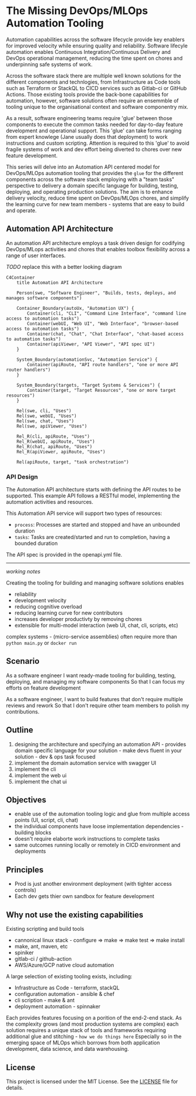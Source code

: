 # The Missing DevOps/MLOps Automation Tooling
Automation capabilities across the software lifecycle provide key enablers for improved velocity while ensuring
quality and reliability.  Software lifecyle automation enables Continuous Integration/Continuous Delivery and DevOps
operational management, reducing the time spent on chores and underpinning safe systems of work.

Across the software stack there are multiple well known solutions for the different components and technlogies,
from Infrastructure as Code tools such as Terraform or StackQL to CICD services such as Gitlab-ci or GitHub Actions.
Those existing tools provide the back-bone capabilities for automation, however, software solutions often 
require an ensemmble of tooling unique to the organisational context and software componentry mix.

As a result, software engineering teams require 'glue' between those components to execute the common tasks needed
for day-to-day feature development and operational support.  This 'glue' can take forms ranging from expert knowlege
(Jane usually does that deployment) to work instructions and custom scripting.  Attention is required to this
'glue' to avoid fragile systems of work and dev effort being diverted to chores over new feature development.

This series will delve into an Automation API centered model for DevOps/MLOps automation tooling that provides the
`glue` for the different components across the software stack employing with a "team tasks" perspective to delivery
a domain specific language for building, testing, deploying, and operating production solutions.  The aim
is to enhance delivery velocity, reduce time spent on DevOps/MLOps chores, and simplify the learning curve
for new team members - systems that are easy to build and operate.

## Automation API Architecture
An automation API architecture employs a task driven design for codifying DevOps/MLops activities and chores that
enables toolbox flexibility across a range of user interfaces.

*TODO* replace this with a better looking diagram
```mermaid
C4Container
    title Automation API Architecture

    Person(swe, "Software Engineer", "Builds, tests, deploys, and manages software components")

    Container_Boundary(autoUx, "Automation UX") {
        Container(cli, "CLI", "Command Line Interface", "command line access to automation tasks")
        Container(webUI, "Web UI", "Web Interface", "browser-based access to automation tasks")
        Container(chat, "Chat", "Chat Interface", "chat-based access to automation tasks")
        Container(apiViewer, "API Viewer", "API spec UI")
    }

    System_Boundary(automationSvc, "Automation Service") {
        Container(apiRoute, "API route handlers", "one or more API router handlers")
    }

    System_Boundary(targets, "Target Systems & Services") {
        Container(target, "Target Resources", "one or more target resources")
    }

    Rel(swe, cli, "Uses")
    Rel(swe, webUI, "Uses")
    Rel(swe, chat, "Uses")
    Rel(swe, apiViewer, "Uses")

    Rel_R(cli, apiRoute, "Uses")
    Rel_R(webUI, apiRoute, "Uses")
    Rel_R(chat, apiRoute, "Uses")
    Rel_R(apiViewer, apiRoute, "Uses")

    Rel(apiRoute, target, "task orchestration")
```


### API Design
The Automation API architecture starts with defining the API routes to be supported.  This example API follows
a RESTful model, implementing the automation activities and resources.

This Automation API service will support two types of resources:
* `process`: Processes are started and stopped and have an unbounded duration
* `tasks`: Tasks are created/started and run to completion, having a bounded duration

The API spec is provided in the openapi.yml file.

---
*working notes*

Creating the tooling for building and managing software solutions enables
* reliability
* development velocity
* reducing cognitive overload
* reducing learning curve for new contributors
* increases developer productivty by removing chores
* extensible for multi-model interaction (web UI, chat, cli, scripts, etc)

complex systems - (micro-service assemblies) often require more than `python main.py` or `docker run`

## Scenario
As a software engineer
I want ready-made tooling for building, testing, deploying, and managing my software components
So that I can focus my efforts on feature development

As a software engineer,
I want to build features that don't require multiple reviews and rework
So that I don't require other team members to polish my contributions.


## Outline
1. designing the architecture and specifying an automation API - provides domain specific language for your solution - make devs fluent in your solution - dev & ops task focused
2. implement the domain automation service with swagger UI
3. implement the cli
4. implement the web ui
5. implement the chat ui

## Objectives
* enable use of the automation tooling logic and glue from multiple access points (UI, script, cli, chat)
* the individual components have loose implementation dependencies - building blocks
* doesn't require elaborte work instructions to complete tasks
* same outcomes running locally or remotely in CICD environment and deployments

## Principles
* Prod is just another environment deployment (with tighter access controls)
* Each dev gets thier own sandbox for feature development 

## Why not use the existing capabilities
Existing scripting and build tools
* cannonical linux stack - configure => make => make test => make install
* make, ant, maven, etc
* spiniker
* gitlab-ci / github-action
* AWS/Azure/GCP native cloud automation

A large selection of existing tooling exists, including:
* Infrastructure as Code - terraform, stackQL
* configuration automation - ansible & chef
* cli scription - make & ant
* deployment automation - spinnaker

Each provides features focusing on a porition of the end-2-end stack.
As the complexity grows (and most production systems are complex) each solution requires a unique stack
of tools and frameworks requiring additional glue and stitching - `how we do things here`
Especially so in the emerging space of MLOps which borrows from both application development, data science,
and data warehousing.

## License

This project is licensed under the MIT License. See the [LICENSE](LICENSE) file for details.